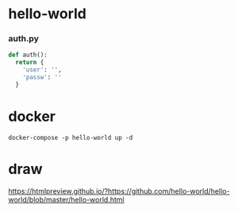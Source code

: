 # hello-world

### auth.py
```python
def auth():
  return {
    'user': '',
    'passw': ''
  }
```
# docker

```console
docker-compose -p hello-world up -d
```

# draw

https://htmlpreview.github.io/?https://github.com/heIlo-world/hello-world/blob/master/hello-world.html